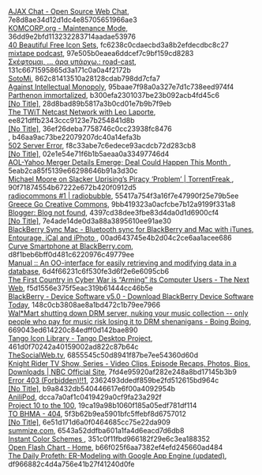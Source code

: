 [AJAX Chat - Open Source Web Chat](https://blueimp.net/ajax), 7e8d8ae34d12d1dc4e85705651966ae3  
[KOMCORP.org - Maintenance Mode](http://www.komcorp.org/2008/11/spreadshirt-t-shirts-made-in-germany.html), 36dd9e2bfd113232283714aadae53976  
[40 Beautiful Free Icon Sets](http://sixrevisions.com/resources/40-beautiful-free-icon-sets), fc6238c0cdaecbd3a8b2efdecdbc8c27  
[mixtape podcast](http://mixtape.dimhap.com), 97e505b0eaea6ddcef7c9bf159cd8283  
[Σκέφτομαι, ... άρα υπάρχω.: road-cast](http://www.ophilos.eu/search/label/road-cast), 131c6671595865d3a171c0a0a4f2172b  
[SotoMi](http://sotomi.blogspot.com), 862c81413510a28128cdab798dd7cfa7  
[Against Intellectual Monopoly](http://levine.sscnet.ucla.edu/general/intellectual/againstfinal.htm), 95baae7f98a0a327e7d1c738eed974f4  
[Parthenon immortalized](http://www.pestaola.gr/parthenon-immortalized), b300efa2301037be23b092acb4fd45c6  
[[No Title]](http://blog.karagos.com/post/54063843/startups-economic-crisis), 28d8bad89b5817a3b0cd01e7b9b7f9eb  
[The TWiT Netcast Network with Leo Laporte](http://twit.tv/163), ee821dffb2343ccc9123e7b254841d8b  
[[No Title]](http://radiopod.pasok.gr), 36ef26deba7758746c0cc23938fc8476  
[  ](http://www.e-tipos.com/services/maps), b46aa9ac73be22079207dc40a14efa3b  
[502 Server Error](http://labs.google.com/gaudi), f8c33abe7c6edece93acdcb72d283cb8  
[[No Title]](http://metablogging.gr/archives/1957), 02e1e54e71f6b1b5aeaa0a33497746d4  
[  AOL-Yahoo Merger Details Emerge; Deal Could Happen This Month ](http://www.techcrunch.com/2008/10/06/aol-yahoo-merger-details-emerge-deal-could-happen-this-month), 5eab2ca85f5139e66298646b91a3d30c  
[   Michael Moore on Slacker Uprising&#8217;s Piracy &#8216;Problem&#8217; | TorrentFreak  ](http://torrentfreak.com/michael-moore-on-slacker-uprisings-piracy-problem-081006), 90f71874554b67222e672b420f0912d5  
[radiocommons #1 | radiobubble](http://radiobubble.gr/el/radiocommons1), 55417a754f3a16f7e47990f25e79b5ee  
[ Greece Go Creative Commons](http://2g2c.wordpress.com), 9bb419323a0acfcbe7b12a9199f331a8  
[Blogger: Blog not found](http://dealsend-pod.blogspot.com), 4397cd38dee3fbe83d4da0d1d6900cf4  
[[No Title]](http://www.google.com/mobile/blackberry/sync), 7e4ade14de0d3a88a3895610ee91ae30  
[BlackBerry Sync Mac - Bluetooth sync for BlackBerry and Mac with iTunes, Entourage, iCal and iPhoto ](http://www.markspace.com/missingsync_blackberry.php), 00ad643745e4b2d04c2ce6aa1acee686  
[Curve Smartphone at BlackBerry.com](http://www.blackberrycurve.com), d8f1beb6bff0d481c6220976c49779ee  
[Manual :: An OO-interface for easily retrieving and modifying data in a database](http://pear.php.net/manual/en/package.database.mdb-querytool.intro.php), 6d4f66231c6f530fe3d6f2e6e6095cb6  
[  The First Country in Cyber War is “Arming” its Computer Users - The Next Web](http://thenextweb.org/2008/09/30/the-first-country-in-cyber-war-is-%e2%80%9carming%e2%80%9d-its-computer-users), f5d1556e375f5eac319b61444cc46b5e  
[BlackBerry - Device Software v5.0 - Download BlackBerry Device Software Today](http://na.blackberry.com/eng/services/devices), 148c0cb3808ae8a1bd472c1b79ee7966  
[Wal*Mart shutting down DRM server, nuking your music collection -- only people who pay for music risk losing it to DRM shenanigans - Boing Boing](http://www.boingboing.net/2008/09/26/walmart-shutting-dow.html), 669043ed614220c84edff0d142bae890  
[Tango Icon Library - Tango Desktop Project](http://tango.freedesktop.org/Tango_Icon_Library), 461d0f70242a40159002ad822c87b64c  
[TheSocialWeb.tv](http://thesocialweb.tv), 6855545c50d8941f87be7ee54360d60d  
[Knight Rider TV Show, Series - Video Clips, Episode Recaps, Photos, Bios, Downloads | NBC Official Site](http://www.nbc.com/Knight_Rider), 7fd4e95920af282e248a8bd17145b3b9  
[Error 403 (Forbidden)!!1](http://urlborg.com/a/go/3G/v), 2362493ddedf859be2fd512615bd964c  
[[No Title]](http://metablogging.gr), b9a8432db540446617e6f00a4092954b  
[AniliPod](http://anilipod.blogspot.com), dcca7a0af1c0419429a0cf9fa23a292f  
[Project 10 to the 100](http://www.project10tothe100.com/index.html), 19ca19a98b1060f185a05edf781df114  
[ΤΟ ΒΗΜΑ - 404](http://tovima.dolnet.gr/print_article.php?e=B&f=12467&m=A15&aa=2), 5f3b62b9ea5901bfc5ffebf8d6757012  
[[No Title]](http://www.url2jpg.co.uk), 6e51d171d6a0f0464685cc75e22da909  
[summize.com](http://summize.com), 6543a52ddfba601a1fa4d6eacd7d6db8  
[Instant Color Schemes ](http://www.gpeters.com/color/color-schemes.php), 351c0f11fbd966182f29e6c3ea188352  
[Open Flash Chart - Home](http://teethgrinder.co.uk/open-flash-chart), b66f025f6aa7382ef4efd245660ad484  
[The Daily Profeth: ER-Modeling with Google App Engine (updated)](http://daily.profeth.de/2008/04/er-modeling-with-google-app-engine.html), df966882c4d4a756e41b27f41240d0fe  
